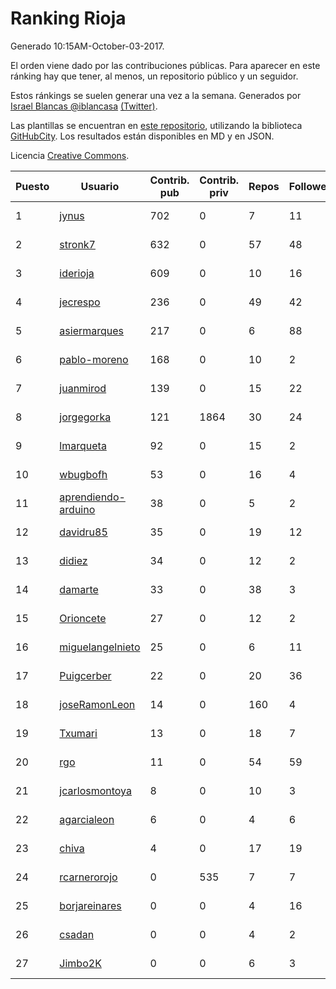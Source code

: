 # Ranking Rioja

Generado 10:15AM-October-03-2017.

El orden viene dado por las contribuciones públicas. Para aparecer en este ránking hay que tener, al menos, un repositorio público y un seguidor.

Estos ránkings se suelen generar una vez a la semana. Generados por [Israel Blancas @iblancasa](https://github.com/iblancasa/) [(Twitter)](https://twitter.com/iblancasa).

Las plantillas se encuentran en [este repositorio](https://github.com/iblancasa/GH-Spanish-Ranking), utilizando la biblioteca [GitHubCity](https://github.com/iblancasa/GitHubCity). Los resultados están disponibles en MD y en JSON.

Licencia [Creative Commons](https://creativecommons.org/licenses/by/4.0/).

| Puesto   |  Usuario  | Contrib. pub | Contrib. priv |Repos| Followers | Desde |  Avatar  |
|----------|-----------|--------------|---------------|-----|-----------|-------|----------|
|1|[jynus](https://github.com/jynus)|702|0|7|11|2014-08-28|![jynus](https://avatars2.githubusercontent.com/u/8576860)|
|2|[stronk7](https://github.com/stronk7)|632|0|57|48|2009-12-14|![stronk7](https://avatars0.githubusercontent.com/u/167147)|
|3|[iderioja](https://github.com/iderioja)|609|0|10|16|2013-07-25|![iderioja](https://avatars0.githubusercontent.com/u/5090808)|
|4|[jecrespo](https://github.com/jecrespo)|236|0|49|42|2012-03-15|![jecrespo](https://avatars1.githubusercontent.com/u/1539718)|
|5|[asiermarques](https://github.com/asiermarques)|217|0|6|88|2009-11-05|![asiermarques](https://avatars3.githubusercontent.com/u/149459)|
|6|[pablo-moreno](https://github.com/pablo-moreno)|168|0|10|2|2014-07-18|![pablo-moreno](https://avatars2.githubusercontent.com/u/8203696)|
|7|[juanmirod](https://github.com/juanmirod)|139|0|15|22|2013-02-27|![juanmirod](https://avatars1.githubusercontent.com/u/3714422)|
|8|[jorgegorka](https://github.com/jorgegorka)|121|1864|30|24|2008-05-07|![jorgegorka](https://avatars0.githubusercontent.com/u/9585)|
|9|[lmarqueta](https://github.com/lmarqueta)|92|0|15|2|2015-09-17|![lmarqueta](https://avatars2.githubusercontent.com/u/14338278)|
|10|[wbugbofh](https://github.com/wbugbofh)|53|0|16|4|2013-04-24|![wbugbofh](https://avatars1.githubusercontent.com/u/4250161)|
|11|[aprendiendo-arduino](https://github.com/aprendiendo-arduino)|38|0|5|2|2016-09-02|![aprendiendo-arduino](https://avatars0.githubusercontent.com/u/21957254)|
|12|[davidru85](https://github.com/davidru85)|35|0|19|12|2010-11-08|![davidru85](https://avatars1.githubusercontent.com/u/472324)|
|13|[didiez](https://github.com/didiez)|34|0|12|2|2011-02-22|![didiez](https://avatars3.githubusercontent.com/u/632860)|
|14|[damarte](https://github.com/damarte)|33|0|38|3|2013-04-30|![damarte](https://avatars1.githubusercontent.com/u/4304282)|
|15|[Orioncete](https://github.com/Orioncete)|27|0|12|2|2016-03-12|![Orioncete](https://avatars3.githubusercontent.com/u/17803185)|
|16|[miguelangelnieto](https://github.com/miguelangelnieto)|25|0|6|11|2011-05-25|![miguelangelnieto](https://avatars1.githubusercontent.com/u/810868)|
|17|[Puigcerber](https://github.com/Puigcerber)|22|0|20|36|2011-06-22|![Puigcerber](https://avatars1.githubusercontent.com/u/866808)|
|18|[joseRamonLeon](https://github.com/joseRamonLeon)|14|0|160|4|2012-04-26|![joseRamonLeon](https://avatars2.githubusercontent.com/u/1682282)|
|19|[Txumari](https://github.com/Txumari)|13|0|18|7|2010-09-16|![Txumari](https://avatars2.githubusercontent.com/u/401963)|
|20|[rgo](https://github.com/rgo)|11|0|54|59|2009-01-16|![rgo](https://avatars2.githubusercontent.com/u/47124)|
|21|[jcarlosmontoya](https://github.com/jcarlosmontoya)|8|0|10|3|2014-05-23|![jcarlosmontoya](https://avatars2.githubusercontent.com/u/7680456)|
|22|[agarcialeon](https://github.com/agarcialeon)|6|0|4|6|2014-02-18|![agarcialeon](https://avatars2.githubusercontent.com/u/6717746)|
|23|[chiva](https://github.com/chiva)|4|0|17|19|2010-06-15|![chiva](https://avatars2.githubusercontent.com/u/305333)|
|24|[rcarnerorojo](https://github.com/rcarnerorojo)|0|535|7|7|2014-04-17|![rcarnerorojo](https://avatars3.githubusercontent.com/u/7326722)|
|25|[borjareinares](https://github.com/borjareinares)|0|0|4|16|2011-01-26|![borjareinares](https://avatars0.githubusercontent.com/u/584645)|
|26|[csadan](https://github.com/csadan)|0|0|4|2|2014-01-21|![csadan](https://avatars3.githubusercontent.com/u/6459730)|
|27|[Jimbo2K](https://github.com/Jimbo2K)|0|0|6|3|2016-03-15|![Jimbo2K](https://avatars2.githubusercontent.com/u/17853527)|
